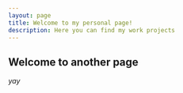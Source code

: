 ```yaml
---
layout: page
title: Welcome to my personal page!
description: Here you can find my work projects
---
```


## Welcome to another page

_yay_


